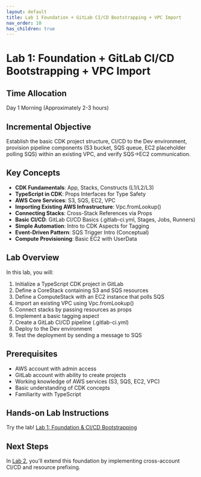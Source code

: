 ```yaml
---
layout: default
title: Lab 1 Foundation + GitLab CI/CD Bootstrapping + VPC Import
nav_order: 10
has_children: true
---
```


# Lab 1: Foundation + GitLab CI/CD Bootstrapping + VPC Import

## Time Allocation
Day 1 Morning (Approximately 2-3 hours)

## Incremental Objective
Establish the basic CDK project structure, CI/CD to the Dev environment, provision pipeline components (S3 bucket, SQS queue, EC2 placeholder polling SQS) within an existing VPC, and verify SQS->EC2 communication. 

## Key Concepts

- **CDK Fundamentals**: App, Stacks, Constructs (L1/L2/L3)
- **TypeScript in CDK**: Props Interfaces for Type Safety
- **AWS Core Services**: S3, SQS, EC2, VPC
- **Importing Existing AWS Infrastructure**: Vpc.fromLookup()
- **Connecting Stacks**: Cross-Stack References via Props
- **Basic CI/CD**: GitLab CI/CD Basics (.gitlab-ci.yml, Stages, Jobs, Runners)
- **Simple Automation**: Intro to CDK Aspects for Tagging
- **Event-Driven Pattern**: SQS Trigger Intro (Conceptual)
- **Compute Provisioning**: Basic EC2 with UserData

## Lab Overview

In this lab, you will:

1. Initialize a TypeScript CDK project in GitLab
2. Define a CoreStack containing S3 and SQS resources
3. Define a ComputeStack with an EC2 instance that polls SQS
4. Import an existing VPC using Vpc.fromLookup()
5. Connect stacks by passing resources as props
6. Implement a basic tagging aspect
7. Create a GitLab CI/CD pipeline (.gitlab-ci.yml)
8. Deploy to the Dev environment
9. Test the deployment by sending a message to SQS

## Prerequisites

- AWS account with admin access
- GitLab account with ability to create projects
- Working knowledge of AWS services (S3, SQS, EC2, VPC)
- Basic understanding of CDK concepts
- Familiarity with TypeScript

## Hands-on Lab Instructions

Try the lab! [Lab 1: Foundation & CI/CD Bootstrapping](./lab-1.md)

## Next Steps

In [Lab 2](../lab-2/README.md), you'll extend this foundation by implementing cross-account CI/CD and resource prefixing.